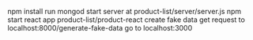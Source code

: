 npm install
run mongod
start server at product-list/server/server.js
npm start react app product-list/product-react
create fake data get request to localhost:8000/generate-fake-data
go to localhost:3000
